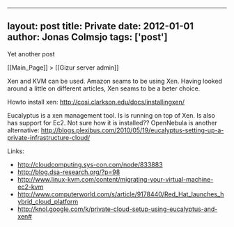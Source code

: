 
---
layout: post
title: Private
date: 2012-01-01
author: Jonas Colmsjo
tags: ['post']
---

Yet another post





[[Main_Page]] > [[Gizur server admin]]


Xen and KVM can be used. Amazon seams to be using Xen. Having looked around a little on different articles, Xen seams to be a beter choice. 

Howto install xen: http://cosi.clarkson.edu/docs/installingxen/

Eucalyptus is a xen management tool. Is is running on top of Xen. Is also has support for Ec2. Not sure how it is installed??
OpenNebula is another alternative: http://blogs.plexibus.com/2010/05/19/eucalyptus-setting-up-a-private-infrastructure-cloud/

Links:
* http://cloudcomputing.sys-con.com/node/833883
* http://blog.dsa-research.org/?p=98
* http://www.linux-kvm.com/content/migrating-your-virtual-machine-ec2-kvm
* http://www.computerworld.com/s/article/9178440/Red_Hat_launches_hybrid_cloud_platform
* http://knol.google.com/k/private-cloud-setup-using-eucalyptus-and-xen#
